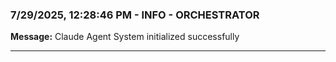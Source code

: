 ### 7/29/2025, 12:28:46 PM - INFO - ORCHESTRATOR

**Message:** Claude Agent System initialized successfully

---

